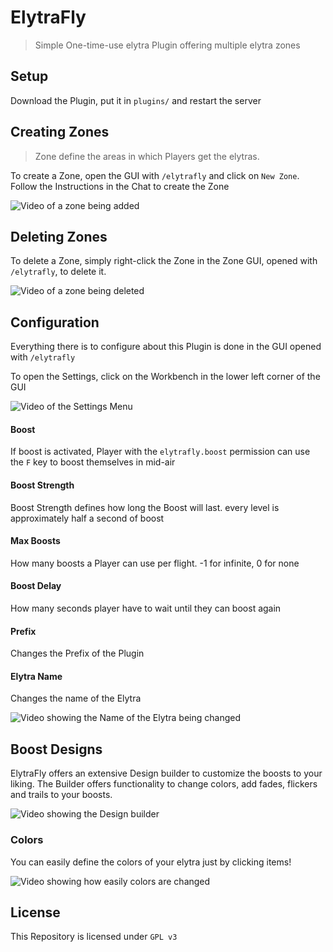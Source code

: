 # ElytraFly
> Simple One-time-use elytra Plugin offering multiple elytra zones 

## Setup
Download the Plugin, put it in `plugins/` and restart the server

## Creating Zones
> Zone define the areas in which Players get the elytras. 

To create a Zone, open the GUI with `/elytrafly` and click on `New Zone`. Follow the Instructions in the Chat to create the Zone

![Video of a zone being added](https://raw.githubusercontent.com/maxbossing/ElytraFly/master/assets/zone_creation.webp)

## Deleting Zones
To delete a Zone, simply right-click the Zone in the Zone GUI, opened with `/elytrafly`, to delete it.

![Video of a zone being deleted](https://raw.githubusercontent.com/maxbossing/ElytraFly/master/assets/zone_delete.webp)

## Configuration
Everything there is to configure about this Plugin is done in the GUI opened with `/elytrafly`

To open the Settings, click on the Workbench in the lower left corner of the GUI

![Video of the Settings Menu](https://raw.githubusercontent.com/maxbossing/ElytraFly/master/assets/settings_overview.webp)

#### Boost 
If boost is activated, Player with the `elytrafly.boost` permission can use the `F` key to boost themselves in mid-air
#### Boost Strength
Boost Strength defines how long the Boost will last. every level is approximately half a second of boost
#### Max Boosts
How many boosts a Player can use per flight. -1 for infinite, 0 for none
#### Boost Delay
How many seconds player have to wait until they can boost again
#### Prefix
Changes the Prefix of the Plugin
#### Elytra Name
Changes the name of the Elytra 

![Video showing the Name of the Elytra being changed](https://raw.githubusercontent.com/maxbossing/ElytraFly/master/assets/elytra_name_change.webp)

## Boost Designs
ElytraFly offers an extensive Design builder to customize the boosts to your liking. The Builder offers functionality to change colors, add fades, flickers and trails to your boosts.

![Video showing the Design builder](https://raw.githubusercontent.com/maxbossing/ElytraFly/master/assets/design_overview.webp)

### Colors
You can easily define the colors of your elytra just by clicking items!

![Video showing how easily colors are changed](https://raw.githubusercontent.com/maxbossing/ElytraFly/master/assets/color_builder.webp)

## License
This Repository is licensed under `GPL v3`